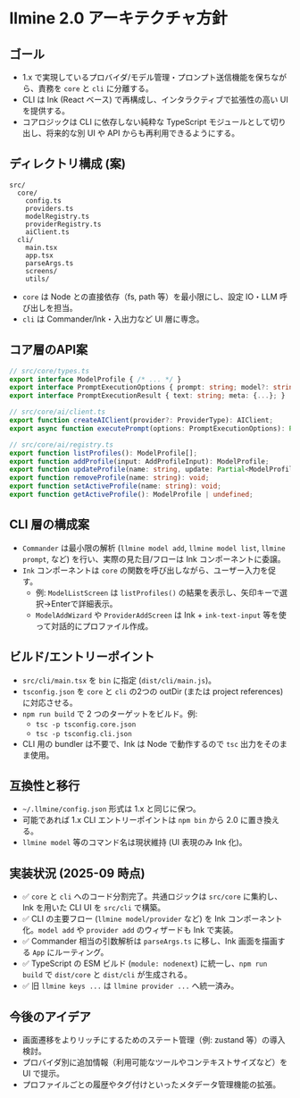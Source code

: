 # llmine 2.0 アーキテクチャ方針

## ゴール

- 1.x で実現しているプロバイダ/モデル管理・プロンプト送信機能を保ちながら、責務を `core` と `cli` に分離する。
- CLI は Ink (React ベース) で再構成し、インタラクティブで拡張性の高い UI を提供する。
- コアロジックは CLI に依存しない純粋な TypeScript モジュールとして切り出し、将来的な別 UI や API からも再利用できるようにする。

## ディレクトリ構成 (案)

```
src/
  core/
    config.ts
    providers.ts
    modelRegistry.ts
    providerRegistry.ts
    aiClient.ts
  cli/
    main.tsx
    app.tsx
    parseArgs.ts
    screens/
    utils/
```

- `core` は Node との直接依存（fs, path 等）を最小限にし、設定 IO・LLM 呼び出しを担当。
- `cli` は Commander/Ink・入出力など UI 層に専念。

## コア層のAPI案

```ts
// src/core/types.ts
export interface ModelProfile { /* ... */ }
export interface PromptExecutionOptions { prompt: string; model?: string; provider?: ProviderType; temperature?: number; }
export interface PromptExecutionResult { text: string; meta: {...}; }

// src/core/ai/client.ts
export function createAIClient(provider?: ProviderType): AIClient;
export async function executePrompt(options: PromptExecutionOptions): Promise<PromptExecutionResult>;

// src/core/ai/registry.ts
export function listProfiles(): ModelProfile[];
export function addProfile(input: AddProfileInput): ModelProfile;
export function updateProfile(name: string, update: Partial<ModelProfile>): ModelProfile;
export function removeProfile(name: string): void;
export function setActiveProfile(name: string): void;
export function getActiveProfile(): ModelProfile | undefined;
```

## CLI 層の構成案

- `Commander` は最小限の解析 (`llmine model add`, `llmine model list`, `llmine prompt`, など) を行い、実際の見た目/フローは Ink コンポーネントに委譲。
- `Ink` コンポーネントは `core` の関数を呼び出しながら、ユーザー入力を促す。
  - 例: `ModelListScreen` は `listProfiles()` の結果を表示し、矢印キーで選択→Enterで詳細表示。
  - `ModelAddWizard` や `ProviderAddScreen` は Ink + `ink-text-input` 等を使って対話的にプロファイル作成。

## ビルド/エントリーポイント

- `src/cli/main.tsx` を `bin` に指定 (`dist/cli/main.js`)。
- `tsconfig.json` を `core` と `cli` の2つの outDir (または project references) に対応させる。
- `npm run build` で 2 つのターゲットをビルド。例:
  - `tsc -p tsconfig.core.json`
  - `tsc -p tsconfig.cli.json`
- CLI 用の bundler は不要で、Ink は Node で動作するので `tsc` 出力をそのまま使用。

## 互換性と移行

- `~/.llmine/config.json` 形式は 1.x と同じに保つ。
- 可能であれば 1.x CLI エントリーポイントは `npm bin` から 2.0 に置き換える。
- `llmine model` 等のコマンド名は現状維持 (UI 表現のみ Ink 化)。

## 実装状況 (2025-09 時点)

- ✅ `core` と `cli` へのコード分割完了。共通ロジックは `src/core` に集約し、Ink を用いた CLI UI を `src/cli` で構築。
- ✅ CLI の主要フロー (`llmine model/provider` など) を Ink コンポーネント化。`model add` や `provider add` のウィザードも Ink で実装。
- ✅ Commander 相当の引数解析は `parseArgs.ts` に移し、Ink 画面を描画する `App` にルーティング。
- ✅ TypeScript の ESM ビルド (`module: nodenext`) に統一し、`npm run build` で `dist/core` と `dist/cli` が生成される。
- ✅ 旧 `llmine keys ...` は `llmine provider ...` へ統一済み。

## 今後のアイデア

- 画面遷移をよりリッチにするためのステート管理（例: zustand 等）の導入検討。
- プロバイダ別に追加情報（利用可能なツールやコンテキストサイズなど）を UI で提示。
- プロファイルごとの履歴やタグ付けといったメタデータ管理機能の拡張。
```
